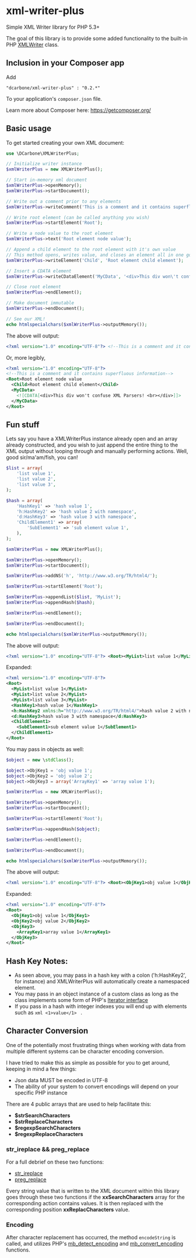 xml-writer-plus
===============

Simple XML Writer library for PHP 5.3+

The goal of this library is to provide some added functionality to the built-in PHP <a href="http://www.php.net//manual/en/book.xmlwriter.php" target="_blank">XMLWriter</a> class.

## Inclusion in your Composer app

Add

```
"dcarbone/xml-writer-plus" : "0.2.*"
```

To your application's ``` composer.json ``` file.

Learn more about Composer here: <a href="https://getcomposer.org/">https://getcomposer.org/</a>

## Basic usage

To get started creating your own XML document:

```php
use \DCarbone\XMLWriterPlus;

// Initialize writer instance
$xmlWriterPlus = new XMLWriterPlus();

// Start in-memory xml document
$xmlWriterPlus->openMemory();
$xmlWriterPlus->startDocument();

// Write out a comment prior to any elements
$xmlWriterPlus->writeComment('This is a comment and it contains superfluous information');

// Write root element (can be called anything you wish)
$xmlWriterPlus->startElement('Root');

// Write a node value to the root element
$xmlWriterPlus->text('Root element node value');

// Append a child element to the root element with it's own value
// This method opens, writes value, and closes an element all in one go
$xmlWriterPlus->writeElement('Child', 'Root element child element');

// Insert a CDATA element
$xmlWriterPlus->writeCDataElement('MyCData', '<div>This div won\'t confuse XML Parsers! <br></div>');

// Close root element
$xmlWriterPlus->endElement();

// Make document immutable
$xmlWriterPlus->endDocument();

// See our XML!
echo htmlspecialchars($xmlWriterPlus->outputMemory());
```

The above will output:

```xml
<?xml version="1.0" encoding="UTF-8"?> <!--This is a comment and it contains superfluous information--><Root>Root element node value<Child>Root element child element</Child><MyCData><![CDATA[<div>This div won't confuse XML Parsers! <br></div>]]></MyCData></Root>
```

Or, more legibly,

```xml
<?xml version="1.0" encoding="UTF-8"?>
<!--This is a comment and it contains superfluous information-->
<Root>Root element node value
  <Child>Root element child element</Child>
  <MyCData>
    <![CDATA[<div>This div won't confuse XML Parsers! <br></div>]]>
  </MyCData>
</Root>
```

## Fun stuff

Lets say you have a XMLWriterPlus instance already open and an array already constructed, and you wish to just append the entire thing
to the XML output without looping through and manually performing actions.  Well, good sir/ma'am/fish, you can!

```php
$list = array(
    'list value 1',
    'list value 2',
    'list value 3',
);

$hash = array(
    'HashKey1' => 'hash value 1',
    'h:HashKey2' => 'hash value 2 with namespace',
    'd:HashKey3' => 'hash value 3 with namespace',
    'ChildElement1' => array(
        'SubElement1' => 'sub element value 1',
    ),
);

$xmlWriterPlus = new XMLWriterPlus();

$xmlWriterPlus->openMemory();
$xmlWriterPlus->startDocument();

$xmlWriterPlus->addNS('h', 'http://www.w3.org/TR/html4/');

$xmlWriterPlus->startElement('Root');

$xmlWriterPlus->appendList($list, 'MyList');
$xmlWriterPlus->appendHash($hash);

$xmlWriterPlus->endElement();

$xmlWriterPlus->endDocument();

echo htmlspecialchars($xmlWriterPlus->outputMemory());
```

The above will output:

```xml
<?xml version="1.0" encoding="UTF-8"?> <Root><MyList>list value 1</MyList><MyList>list value 2</MyList><MyList>list value 3</MyList><HashKey1>hash value 1</HashKey1><h:HashKey2 xmlns:h="http://www.w3.org/TR/html4/">hash value 2 with namespace</h:HashKey2><d:HashKey3>hash value 3 with namespace</d:HashKey3><ChildElement1><SubElement1>sub element value 1</SubElement1></ChildElement1></Root>
```

Expanded:

```xml
<?xml version="1.0" encoding="UTF-8"?>
<Root>
  <MyList>list value 1</MyList>
  <MyList>list value 2</MyList>
  <MyList>list value 3</MyList>
  <HashKey1>hash value 1</HashKey1>
  <h:HashKey2 xmlns:h="http://www.w3.org/TR/html4/">hash value 2 with namespace</h:HashKey2>
  <d:HashKey3>hash value 3 with namespace</d:HashKey3>
  <ChildElement1>
    <SubElement1>sub element value 1</SubElement1>
  </ChildElement1>
</Root>
```

You may pass in objects as well:

```php
$object = new \stdClass();

$object->ObjKey1 = 'obj value 1';
$object->ObjKey2 = 'obj value 2';
$object->ObjKey3 = array('ArrayKey1' => 'array value 1');

$xmlWriterPlus = new XMLWriterPlus();

$xmlWriterPlus->openMemory();
$xmlWriterPlus->startDocument();

$xmlWriterPlus->startElement('Root');

$xmlWriterPlus->appendHash($object);

$xmlWriterPlus->endElement();

$xmlWriterPlus->endDocument();

echo htmlspecialchars($xmlWriterPlus->outputMemory());
```

The above will output:

```xml
<?xml version="1.0" encoding="UTF-8"?> <Root><ObjKey1>obj value 1</ObjKey1><ObjKey2>obj value 2</ObjKey2><ObjKey3><ArrayKey1>array value 1</ArrayKey1></ObjKey3></Root>
```

Expanded:

```xml
<?xml version="1.0" encoding="UTF-8"?>
<Root>
  <ObjKey1>obj value 1</ObjKey1>
  <ObjKey2>obj value 2</ObjKey2>
  <ObjKey3>
    <ArrayKey1>array value 1</ArrayKey1>
  </ObjKey3>
</Root>
```

## Hash Key Notes:

* As seen above, you may pass in a hash key with a colon ('h:HashKey2', for instance) and XMLWriterPlus will automatically create a namespaced element.
* You may pass in an object instance of a custom class as long as the class implements some form of PHP's <a href="http://www.php.net/manual/en/class.iterator.php" target="_blank">Iterator interface</a>
* If you pass in a hash with integer indexes you will end up with elements such as ```xml <1>value</1> ``` .

## Character Conversion

One of the potentially most frustrating things when working with data from multiple different systems can be character encoding conversion.

I have tried to make this as simple as possible for you to get around, keeping in mind a few things:

* Json data MUST be encoded in UTF-8
* The ability of your system to convert encodings will depend on your specific PHP instance

There are 4 public arrays that are used to help facilitate this:

* **$strSearchCharacters**
* **$strReplaceCharacters**
* **$regexpSearchCharacters**
* **$regexpReplaceCharacters**

### str_ireplace && preg_replace

For a full debrief on these two functions:
* <a href="http://www.php.net//manual/en/function.str-ireplace.php" target="_blank">str_ireplace</a>
* <a href="http://us3.php.net//manual/en/function.preg-replace.php" target="_blank">preg_replace</a>

Every string value that is written to the XML document within this library goes through these two functions if the
**xxSearchCharacters** array for the corresponding action contains values.  It is then replaced with the corresponding position **xxReplacCharacters** value.

### Encoding

After character replacement has occurred, the method `encodeString` is called, and utilizes
PHP's <a href="http://www.php.net//manual/en/function.mb-detect-encoding.php" target="_blank">mb_detect_encoding</a> and <a href="http://www.php.net//manual/en/function.mb-convert-encoding.php" target="_blank">mb_convert_encoding</a> functions.
